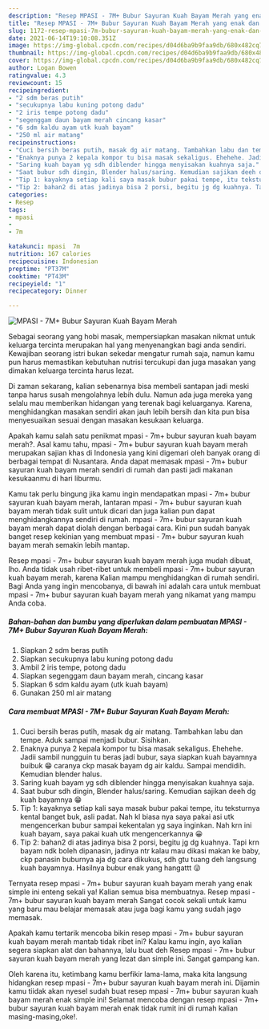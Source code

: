 ```yaml
---
description: "Resep MPASI - 7M+ Bubur Sayuran Kuah Bayam Merah yang enak dan Mudah Dibuat"
title: "Resep MPASI - 7M+ Bubur Sayuran Kuah Bayam Merah yang enak dan Mudah Dibuat"
slug: 1172-resep-mpasi-7m-bubur-sayuran-kuah-bayam-merah-yang-enak-dan-mudah-dibuat
date: 2021-06-14T19:10:08.351Z
image: https://img-global.cpcdn.com/recipes/d04d6ba9b9faa9db/680x482cq70/mpasi-7m-bubur-sayuran-kuah-bayam-merah-foto-resep-utama.jpg
thumbnail: https://img-global.cpcdn.com/recipes/d04d6ba9b9faa9db/680x482cq70/mpasi-7m-bubur-sayuran-kuah-bayam-merah-foto-resep-utama.jpg
cover: https://img-global.cpcdn.com/recipes/d04d6ba9b9faa9db/680x482cq70/mpasi-7m-bubur-sayuran-kuah-bayam-merah-foto-resep-utama.jpg
author: Logan Bowen
ratingvalue: 4.3
reviewcount: 15
recipeingredient:
- "2 sdm beras putih"
- "secukupnya labu kuning potong dadu"
- "2 iris tempe potong dadu"
- "segenggam daun bayam merah cincang kasar"
- "6 sdm kaldu ayam utk kuah bayam"
- "250 ml air matang"
recipeinstructions:
- "Cuci bersih beras putih, masak dg air matang. Tambahkan labu dan tempe. Aduk sampai menjadi bubur. Sisihkan."
- "Enaknya punya 2 kepala kompor tu bisa masak sekaligus. Ehehehe. Jadii sambil nungguin tu beras jadi bubur, saya siapkan kuah bayamnya buibuk 😁 caranya ckp masak bayam dg air kaldu. Sampai mendidih. Kemudian blender halus."
- "Saring kuah bayam yg sdh diblender hingga menyisakan kuahnya saja."
- "Saat bubur sdh dingin, Blender halus/saring. Kemudian sajikan deeh dg kuah bayamnya 😁"
- "Tip 1: kayaknya setiap kali saya masak bubur pakai tempe, itu teksturnya kental banget buk, asli padat. Nah kl biasa nya saya pakai asi utk mengencerkan bubur sampai kekentalan yg saya inginkan. Nah krn ini kuah bayam, saya pakai kuah utk mengencerkannya 😀"
- "Tip 2: bahan2 di atas jadinya bisa 2 porsi, begitu jg dg kuahnya. Tapi krn bayam ndk boleh dipanasin, jadinya ntr kalau mau dikasi makan ke baby, ckp panasin buburnya aja dg cara dikukus, sdh gtu tuang deh langsung kuah bayamnya. Hasilnya bubur enak yang hangattt 😜"
categories:
- Resep
tags:
- mpasi
- 
- 7m

katakunci: mpasi  7m 
nutrition: 167 calories
recipecuisine: Indonesian
preptime: "PT37M"
cooktime: "PT43M"
recipeyield: "1"
recipecategory: Dinner

---
```



![MPASI - 7M+ Bubur Sayuran Kuah Bayam Merah](https://img-global.cpcdn.com/recipes/d04d6ba9b9faa9db/680x482cq70/mpasi-7m-bubur-sayuran-kuah-bayam-merah-foto-resep-utama.jpg)

Sebagai seorang yang hobi masak, mempersiapkan masakan nikmat untuk keluarga tercinta merupakan hal yang menyenangkan bagi anda sendiri. Kewajiban seorang istri bukan sekedar mengatur rumah saja, namun kamu pun harus memastikan kebutuhan nutrisi tercukupi dan juga masakan yang dimakan keluarga tercinta harus lezat.

Di zaman  sekarang, kalian sebenarnya bisa membeli santapan jadi meski tanpa harus susah mengolahnya lebih dulu. Namun ada juga mereka yang selalu mau memberikan hidangan yang terenak bagi keluarganya. Karena, menghidangkan masakan sendiri akan jauh lebih bersih dan kita pun bisa menyesuaikan sesuai dengan masakan kesukaan keluarga. 



Apakah kamu salah satu penikmat mpasi - 7m+ bubur sayuran kuah bayam merah?. Asal kamu tahu, mpasi - 7m+ bubur sayuran kuah bayam merah merupakan sajian khas di Indonesia yang kini digemari oleh banyak orang di berbagai tempat di Nusantara. Anda dapat memasak mpasi - 7m+ bubur sayuran kuah bayam merah sendiri di rumah dan pasti jadi makanan kesukaanmu di hari liburmu.

Kamu tak perlu bingung jika kamu ingin mendapatkan mpasi - 7m+ bubur sayuran kuah bayam merah, lantaran mpasi - 7m+ bubur sayuran kuah bayam merah tidak sulit untuk dicari dan juga kalian pun dapat menghidangkannya sendiri di rumah. mpasi - 7m+ bubur sayuran kuah bayam merah dapat diolah dengan berbagai cara. Kini pun sudah banyak banget resep kekinian yang membuat mpasi - 7m+ bubur sayuran kuah bayam merah semakin lebih mantap.

Resep mpasi - 7m+ bubur sayuran kuah bayam merah juga mudah dibuat, lho. Anda tidak usah ribet-ribet untuk membeli mpasi - 7m+ bubur sayuran kuah bayam merah, karena Kalian mampu menghidangkan di rumah sendiri. Bagi Anda yang ingin mencobanya, di bawah ini adalah cara untuk membuat mpasi - 7m+ bubur sayuran kuah bayam merah yang nikamat yang mampu Anda coba.

<!--inarticleads1-->

##### Bahan-bahan dan bumbu yang diperlukan dalam pembuatan MPASI - 7M+ Bubur Sayuran Kuah Bayam Merah:

1. Siapkan 2 sdm beras putih
1. Siapkan secukupnya labu kuning potong dadu
1. Ambil 2 iris tempe, potong dadu
1. Siapkan segenggam daun bayam merah, cincang kasar
1. Siapkan 6 sdm kaldu ayam (utk kuah bayam)
1. Gunakan 250 ml air matang




<!--inarticleads2-->

##### Cara membuat MPASI - 7M+ Bubur Sayuran Kuah Bayam Merah:

1. Cuci bersih beras putih, masak dg air matang. Tambahkan labu dan tempe. Aduk sampai menjadi bubur. Sisihkan.
1. Enaknya punya 2 kepala kompor tu bisa masak sekaligus. Ehehehe. Jadii sambil nungguin tu beras jadi bubur, saya siapkan kuah bayamnya buibuk 😁 caranya ckp masak bayam dg air kaldu. Sampai mendidih. Kemudian blender halus.
1. Saring kuah bayam yg sdh diblender hingga menyisakan kuahnya saja.
1. Saat bubur sdh dingin, Blender halus/saring. Kemudian sajikan deeh dg kuah bayamnya 😁
1. Tip 1: kayaknya setiap kali saya masak bubur pakai tempe, itu teksturnya kental banget buk, asli padat. Nah kl biasa nya saya pakai asi utk mengencerkan bubur sampai kekentalan yg saya inginkan. Nah krn ini kuah bayam, saya pakai kuah utk mengencerkannya 😀
1. Tip 2: bahan2 di atas jadinya bisa 2 porsi, begitu jg dg kuahnya. Tapi krn bayam ndk boleh dipanasin, jadinya ntr kalau mau dikasi makan ke baby, ckp panasin buburnya aja dg cara dikukus, sdh gtu tuang deh langsung kuah bayamnya. Hasilnya bubur enak yang hangattt 😜




Ternyata resep mpasi - 7m+ bubur sayuran kuah bayam merah yang enak simple ini enteng sekali ya! Kalian semua bisa membuatnya. Resep mpasi - 7m+ bubur sayuran kuah bayam merah Sangat cocok sekali untuk kamu yang baru mau belajar memasak atau juga bagi kamu yang sudah jago memasak.

Apakah kamu tertarik mencoba bikin resep mpasi - 7m+ bubur sayuran kuah bayam merah mantab tidak ribet ini? Kalau kamu ingin, ayo kalian segera siapkan alat dan bahannya, lalu buat deh Resep mpasi - 7m+ bubur sayuran kuah bayam merah yang lezat dan simple ini. Sangat gampang kan. 

Oleh karena itu, ketimbang kamu berfikir lama-lama, maka kita langsung hidangkan resep mpasi - 7m+ bubur sayuran kuah bayam merah ini. Dijamin kamu tiidak akan nyesel sudah buat resep mpasi - 7m+ bubur sayuran kuah bayam merah enak simple ini! Selamat mencoba dengan resep mpasi - 7m+ bubur sayuran kuah bayam merah enak tidak rumit ini di rumah kalian masing-masing,oke!.

